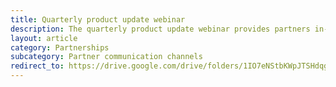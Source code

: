 ```yaml
---
title: Quarterly product update webinar
description: The quarterly product update webinar provides partners in-depth insight into planned and recent feature enhancements. Attendees consist of a broad range of staff from partner agencies.
layout: article
category: Partnerships
subcategory: Partner communication channels
redirect_to: https://drive.google.com/drive/folders/1IO7eNStbKWpJTSHdqgTK-MQ4x2wfVN11
---
```

